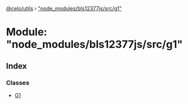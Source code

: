 [@celo/utils](../README.md) › ["node_modules/bls12377js/src/g1"](_node_modules_bls12377js_src_g1_.md)

# Module: "node_modules/bls12377js/src/g1"

## Index

### Classes

* [G1](../classes/_node_modules_bls12377js_src_g1_.g1.md)
